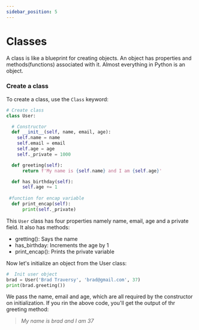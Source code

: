 ```yaml
---
sidebar_position: 5
---
```


# Classes
A class is like a blueprint for creating objects. An object has properties and methods(functions) associated with it. Almost everything in Python is an object.

### Create a class
To create a class, use the `Class` keyword:

```python title="my-python-app/class.py"
# Create class
class User:

  # Constructor
  def __init__(self, name, email, age):
    self.name = name
    self.email = email
    self.age = age
    self._private = 1000 

  def greeting(self):
      return f'My name is {self.name} and I am {self.age}'

  def has_birthday(self):
      self.age += 1
 
 #function for encap variable
  def print_encap(self):
      print(self._private)
```
This `User` class has four properties namely name, email, age and a private field. It also has methods:
- gretting(): Says the name
- has_birthday: Increments the age by 1
- print_encap(): Prints the private variable

Now let's initialize an object from the User class:
```python title="my-python-app/class.py"
#  Init user object
brad = User('Brad Traversy', 'brad@gmail.com', 37)
print(brad.greeting())
```
We pass the name, email and age, which are all required by the constructor on initialization. If you rin the above code, you'll get the output of thr greeting method:

> *My name is brad and I am 37* 

